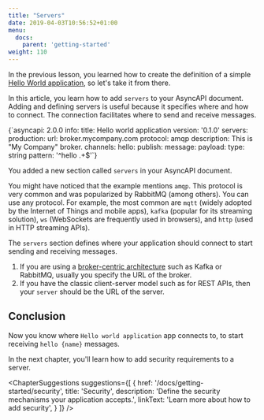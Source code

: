 ```yaml
---
title: "Servers"
date: 2019-04-03T10:56:52+01:00
menu:
  docs:
    parent: 'getting-started'
weight: 110
---
```


In the previous lesson, you learned how to create the definition of a simple [Hello World application](/docs/getting-started/hello-world), so let's take it from there.

In this article, you learn how to add `servers` to your AsyncAPI document. Adding and defining servers is useful because it specifies where and how to connect. The connection facilitates where to send and receive messages.

<CodeBlock highlightedLines={[5,6,7,8,9]}>
{`asyncapi: 2.0.0
info:
  title: Hello world application
  version: '0.1.0'
servers:
  production:
    url: broker.mycompany.com
    protocol: amqp
    description: This is "My Company" broker.
channels:
  hello:
    publish:
      message:
        payload:
          type: string
          pattern: '^hello .+$'`}
</CodeBlock>

You added a new section called `servers` in your AsyncAPI document.

You might have noticed that the example mentions `amqp`. This protocol is very common and was popularized by RabbitMQ (among others). You can use any protocol. For example, the most common are `mqtt` (widely adopted by the Internet of Things and mobile apps), `kafka` (popular for its streaming solution), `ws` (WebSockets are frequently used in browsers), and `http` (used in HTTP streaming APIs).

<Remember>

The `servers` section defines where your application should connect to start sending and receiving messages. 

1. If you are using a <a href="https://fmvilas.com/event-driven-architectures-asyncapi/" target="_blank" className="text-teal-600 font-medium hover:underline">broker-centric architecture</a> such as Kafka or RabbitMQ, usually you specify the URL of the broker. 
2. If you have the classic client-server model such as for REST APIs, then your `server` should be the URL of the server.

</Remember>

## Conclusion

Now you know where `Hello world application` app connects to, to start receiving `hello {name}` messages.

In the next chapter, you'll learn how to add security requirements to a server.

<ChapterSuggestions
  suggestions={[
    {
      href: '/docs/getting-started/security',
      title: 'Security',
      description: 'Define the security mechanisms your application accepts.',
      linkText: 'Learn more about how to add security',
    }
  ]}
/>
